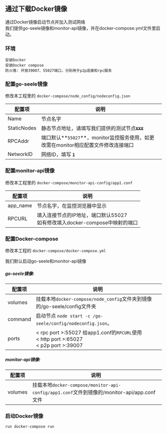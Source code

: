 ## 通过下载Docker镜像

通过Docker镜像启动节点并加入测试网络<br>
我们提供go-seele镜像和monitor-api镜像，并在docker-compose.yml文件里启动。

### 环境
	安装Docker
	安装Docker compose
	防火墙: 开放39007、55027端口，分别用于p2p连接和rpc服务

### 配置go-seele镜像
修改本工程里的 `docker-compose/node_config/nodeconfig.json`

| 配置项 | 说明 |
| ----------- | --------- |
| Name  | 节点名字  |
|  StaticNodes  | 静态节点地址，请填写我们提供的测试节点<s>**`XXX`**</s>  |
|  RPCAddr  | 端口默认**`55027`**，monitor监控服务使用，如更改需在monitor相应配置文件修改连接端口 |
|  NetworkID  | 网络ID，填写 **`1`**  |

### 配置monitor-api镜像
修改本工程里的 `docker-compose/monitor-api-config/app1.conf`

| 配置项 | 说明 |
| ----------- | --------- |
| app_name  | 节点名字，在监控浏览器中显示  |
| RPCURL  | 填入连接节点的IP地址，端口默认55027  <br> 如有修改填入docker-compose中映射的端口|

### 配置Docker-compose
修改本工程的 `docker-compose/docker-compose.yml`

我们默认启动go-seele和monitor-api镜像

##### go-seele镜像:

| 配置项 | 说明 |
| ----------- | --------- |
| volumes  | 挂载本地`docker-compose/node_config`文件夹到镜像的/go-seele/config文件夹  |
| command  | 启动节点 `node start -c /go-seele/config/nodeconfig.json`。|
| ports  | < rpc port >:55027 给app1.conf的`RPCURL`使用<br> < http port >:65027 <br> < p2p port >:39007|
##### monitor-api镜像:

| 配置项 | 说明 |
| ----------- | --------- |
| volumes  | 挂载本地`docker-compose/monitor-api-config/app1.conf`文件到镜像的/monitor-api/app.conf文件  |

### 启动Docker镜像
`run docker-compose run`
